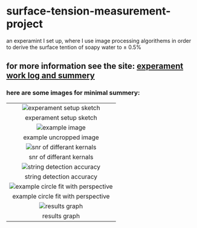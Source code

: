 # surface-tension-measurement-project
an experamint I set up, where I use image processing algorithems in order to derive the surface tention of soapy water to ± 0.5%

## for more information see the site: [experament work log and summery](https://lioravrahami.github.io/surface-tension-measurement-project/work_log_of_surface_tension_experiment/worklog_home.html)

### here are some images for minimal summery:

||
|:---:|
|![experament setup sketch](https://lioravrahami.github.io/surface-tension-measurement-project/work_log_of_surface_tension_experiment/sketch_of_system.png)|
|experament setup sketch|
|![example image](https://lioravrahami.github.io/surface-tension-measurement-project/work_log_of_surface_tension_experiment/01_mw552.9_ms2.48_mp0.525.jpg)|
|example uncropped image|
|![snr of differant kernals](https://lioravrahami.github.io/surface-tension-measurement-project/work_log_of_surface_tension_experiment/line%20detection/some%20more%20histograms%20of%20SNR%20for%20differant%20linewidths%20total_pixel_score_v3.png)|
|snr of differant kernals|
|![string detection accuracy](https://lioravrahami.github.io/surface-tension-measurement-project/work_log_of_surface_tension_experiment/line%20detection/manual%20string%20location.png)|
|string detection accuracy|
|![example circle fit with perspective](https://lioravrahami.github.io/surface-tension-measurement-project/work_log_of_surface_tension_experiment/analysis/extract_curviture_v2_circle_fits/06_mw552.9_ms2.48_mp0.80.png)|
|example circle fit with perspective|
|![results graph](https://lioravrahami.github.io/surface-tension-measurement-project/work_log_of_surface_tension_experiment/analysis/extract_curvature_v2_graph1.png)|
|results graph|
